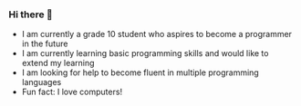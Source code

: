 ### Hi there 👋

<!--
**KirthiSiva/KirthiSiva** is a ✨ _special_ ✨ repository because its `README.md` (this file) appears on your GitHub profile.

Here are some ideas to get you started:

- 🔭 I’m currently working on ...
- 🌱 I’m currently learning ...
- 👯 I’m looking to collaborate on ...
- 🤔 I’m looking for help with ...
- 💬 Ask me about ...
- 📫 How to reach me: ...
- 😄 Pronouns: ...
- ⚡ Fun fact: ...
-->

- I am currently a grade 10 student who aspires to become a programmer in the future
- I am currently learning basic programming skills and would like to extend my learning
- I am looking for help to become fluent in multiple programming languages
- Fun fact: I love computers! 
